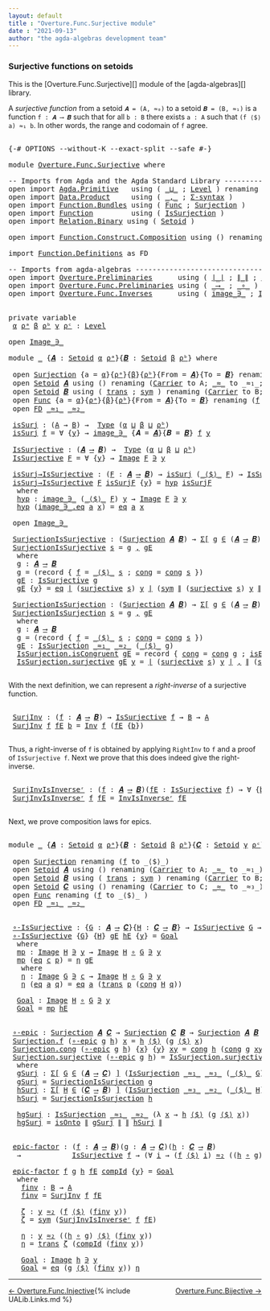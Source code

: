 ```yaml
---
layout: default
title : "Overture.Func.Surjective module"
date : "2021-09-13"
author: "the agda-algebras development team"
---
```


### <a id="surjective-functions-on-setoids">Surjective functions on setoids</a>

This is the [Overture.Func.Surjective][] module of the [agda-algebras][] library.

A *surjective function* from a setoid `𝑨 = (A, ≈₀)` to a setoid `𝑩 = (B, ≈₁)` is a function `f : 𝑨 ⟶ 𝑩` such that for all `b : B` there exists `a : A` such that `(f ⟨$⟩ a) ≈₁ b`.  In other words, the range and codomain of `f` agree.

<pre class="Agda">

<a id="545" class="Symbol">{-#</a> <a id="549" class="Keyword">OPTIONS</a> <a id="557" class="Pragma">--without-K</a> <a id="569" class="Pragma">--exact-split</a> <a id="583" class="Pragma">--safe</a> <a id="590" class="Symbol">#-}</a>

<a id="595" class="Keyword">module</a> <a id="602" href="Overture.Func.Surjective.html" class="Module">Overture.Func.Surjective</a> <a id="627" class="Keyword">where</a>

<a id="634" class="Comment">-- Imports from Agda and the Agda Standard Library --------------------------</a>
<a id="712" class="Keyword">open</a> <a id="717" class="Keyword">import</a> <a id="724" href="Agda.Primitive.html" class="Module">Agda.Primitive</a>   <a id="741" class="Keyword">using</a> <a id="747" class="Symbol">(</a> <a id="749" href="Agda.Primitive.html#810" class="Primitive Operator">_⊔_</a> <a id="753" class="Symbol">;</a> <a id="755" href="Agda.Primitive.html#597" class="Postulate">Level</a> <a id="761" class="Symbol">)</a> <a id="763" class="Keyword">renaming</a> <a id="772" class="Symbol">(</a> <a id="774" href="Agda.Primitive.html#326" class="Primitive">Set</a> <a id="778" class="Symbol">to</a> <a id="781" class="Primitive">Type</a> <a id="786" class="Symbol">)</a>
<a id="788" class="Keyword">open</a> <a id="793" class="Keyword">import</a> <a id="800" href="Data.Product.html" class="Module">Data.Product</a>     <a id="817" class="Keyword">using</a> <a id="823" class="Symbol">(</a> <a id="825" href="Agda.Builtin.Sigma.html#236" class="InductiveConstructor Operator">_,_</a> <a id="829" class="Symbol">;</a> <a id="831" href="Data.Product.html#916" class="Function">Σ-syntax</a> <a id="840" class="Symbol">)</a>
<a id="842" class="Keyword">open</a> <a id="847" class="Keyword">import</a> <a id="854" href="Function.Bundles.html" class="Module">Function.Bundles</a> <a id="871" class="Keyword">using</a> <a id="877" class="Symbol">(</a> <a id="879" href="Function.Bundles.html#1868" class="Record">Func</a> <a id="884" class="Symbol">;</a> <a id="886" href="Function.Bundles.html#2677" class="Record">Surjection</a> <a id="897" class="Symbol">)</a>
<a id="899" class="Keyword">open</a> <a id="904" class="Keyword">import</a> <a id="911" href="Function.html" class="Module">Function</a>         <a id="928" class="Keyword">using</a> <a id="934" class="Symbol">(</a> <a id="936" href="Function.Structures.html#1505" class="Record">IsSurjection</a> <a id="949" class="Symbol">)</a>
<a id="951" class="Keyword">open</a> <a id="956" class="Keyword">import</a> <a id="963" href="Relation.Binary.html" class="Module">Relation.Binary</a> <a id="979" class="Keyword">using</a> <a id="985" class="Symbol">(</a> <a id="987" href="Relation.Binary.Bundles.html#1009" class="Record">Setoid</a> <a id="994" class="Symbol">)</a>

<a id="997" class="Keyword">open</a> <a id="1002" class="Keyword">import</a> <a id="1009" href="Function.Construct.Composition.html" class="Module">Function.Construct.Composition</a> <a id="1040" class="Keyword">using</a> <a id="1046" class="Symbol">()</a> <a id="1049" class="Keyword">renaming</a> <a id="1058" class="Symbol">(</a> <a id="1060" href="Function.Construct.Composition.html#3372" class="Function">isSurjection</a> <a id="1073" class="Symbol">to</a> <a id="1076" class="Function">isOnto</a> <a id="1083" class="Symbol">)</a>

<a id="1086" class="Keyword">import</a> <a id="1093" href="Function.Definitions.html" class="Module">Function.Definitions</a> <a id="1114" class="Symbol">as</a> <a id="1117" class="Module">FD</a>

<a id="1121" class="Comment">-- Imports from agda-algebras -----------------------------------------------</a>
<a id="1199" class="Keyword">open</a> <a id="1204" class="Keyword">import</a> <a id="1211" href="Overture.Preliminaries.html" class="Module">Overture.Preliminaries</a>      <a id="1239" class="Keyword">using</a> <a id="1245" class="Symbol">(</a> <a id="1247" href="Overture.Preliminaries.html#4382" class="Function Operator">∣_∣</a> <a id="1251" class="Symbol">;</a> <a id="1253" href="Overture.Preliminaries.html#4420" class="Function Operator">∥_∥</a> <a id="1257" class="Symbol">;</a> <a id="1259" href="Overture.Preliminaries.html#5517" class="Function">∃-syntax</a> <a id="1268" class="Symbol">;</a> <a id="1270" href="Overture.Preliminaries.html#10351" class="Function">transport</a> <a id="1280" class="Symbol">)</a>
<a id="1282" class="Keyword">open</a> <a id="1287" class="Keyword">import</a> <a id="1294" href="Overture.Func.Preliminaries.html" class="Module">Overture.Func.Preliminaries</a> <a id="1322" class="Keyword">using</a> <a id="1328" class="Symbol">(</a> <a id="1330" href="Overture.Func.Preliminaries.html#789" class="Function Operator">_⟶_</a> <a id="1334" class="Symbol">;</a> <a id="1336" href="Overture.Func.Preliminaries.html#954" class="Function Operator">_∘_</a> <a id="1340" class="Symbol">)</a>
<a id="1342" class="Keyword">open</a> <a id="1347" class="Keyword">import</a> <a id="1354" href="Overture.Func.Inverses.html" class="Module">Overture.Func.Inverses</a>      <a id="1382" class="Keyword">using</a> <a id="1388" class="Symbol">(</a> <a id="1390" href="Overture.Func.Inverses.html#1645" class="Datatype Operator">image_∋_</a> <a id="1399" class="Symbol">;</a> <a id="1401" href="Overture.Func.Inverses.html#1756" class="Datatype Operator">Image_∋_</a> <a id="1410" class="Symbol">;</a> <a id="1412" href="Overture.Func.Inverses.html#4290" class="Function">Inv</a> <a id="1416" class="Symbol">;</a> <a id="1418" href="Overture.Func.Inverses.html#5082" class="Function">InvIsInverseʳ</a> <a id="1432" class="Symbol">)</a>


<a id="1436" class="Keyword">private</a> <a id="1444" class="Keyword">variable</a>
 <a id="1454" href="Overture.Func.Surjective.html#1454" class="Generalizable">α</a> <a id="1456" href="Overture.Func.Surjective.html#1456" class="Generalizable">ρᵃ</a> <a id="1459" href="Overture.Func.Surjective.html#1459" class="Generalizable">β</a> <a id="1461" href="Overture.Func.Surjective.html#1461" class="Generalizable">ρᵇ</a> <a id="1464" href="Overture.Func.Surjective.html#1464" class="Generalizable">γ</a> <a id="1466" href="Overture.Func.Surjective.html#1466" class="Generalizable">ρᶜ</a> <a id="1469" class="Symbol">:</a> <a id="1471" href="Agda.Primitive.html#597" class="Postulate">Level</a>

<a id="1478" class="Keyword">open</a> <a id="1483" href="Overture.Func.Inverses.html#1756" class="Module Operator">Image_∋_</a>

<a id="1493" class="Keyword">module</a> <a id="1500" href="Overture.Func.Surjective.html#1500" class="Module">_</a> <a id="1502" class="Symbol">{</a><a id="1503" href="Overture.Func.Surjective.html#1503" class="Bound">𝑨</a> <a id="1505" class="Symbol">:</a> <a id="1507" href="Relation.Binary.Bundles.html#1009" class="Record">Setoid</a> <a id="1514" href="Overture.Func.Surjective.html#1454" class="Generalizable">α</a> <a id="1516" href="Overture.Func.Surjective.html#1456" class="Generalizable">ρᵃ</a><a id="1518" class="Symbol">}{</a><a id="1520" href="Overture.Func.Surjective.html#1520" class="Bound">𝑩</a> <a id="1522" class="Symbol">:</a> <a id="1524" href="Relation.Binary.Bundles.html#1009" class="Record">Setoid</a> <a id="1531" href="Overture.Func.Surjective.html#1459" class="Generalizable">β</a> <a id="1533" href="Overture.Func.Surjective.html#1461" class="Generalizable">ρᵇ</a><a id="1535" class="Symbol">}</a> <a id="1537" class="Keyword">where</a>

 <a id="1545" class="Keyword">open</a> <a id="1550" href="Function.Bundles.html#2677" class="Module">Surjection</a> <a id="1561" class="Symbol">{</a><a id="1562" class="Argument">a</a> <a id="1564" class="Symbol">=</a> <a id="1566" href="Overture.Func.Surjective.html#1514" class="Bound">α</a><a id="1567" class="Symbol">}{</a><a id="1569" href="Overture.Func.Surjective.html#1516" class="Bound">ρᵃ</a><a id="1571" class="Symbol">}{</a><a id="1573" href="Overture.Func.Surjective.html#1531" class="Bound">β</a><a id="1574" class="Symbol">}{</a><a id="1576" href="Overture.Func.Surjective.html#1533" class="Bound">ρᵇ</a><a id="1578" class="Symbol">}{</a><a id="1580" class="Argument">From</a> <a id="1585" class="Symbol">=</a> <a id="1587" href="Overture.Func.Surjective.html#1503" class="Bound">𝑨</a><a id="1588" class="Symbol">}{</a><a id="1590" class="Argument">To</a> <a id="1593" class="Symbol">=</a> <a id="1595" href="Overture.Func.Surjective.html#1520" class="Bound">𝑩</a><a id="1596" class="Symbol">}</a> <a id="1598" class="Keyword">renaming</a> <a id="1607" class="Symbol">(</a><a id="1608" href="Function.Bundles.html#2734" class="Field">f</a> <a id="1610" class="Symbol">to</a> <a id="1613" class="Field">_⟨$⟩_</a><a id="1618" class="Symbol">)</a>
 <a id="1621" class="Keyword">open</a> <a id="1626" href="Relation.Binary.Bundles.html#1009" class="Module">Setoid</a> <a id="1633" href="Overture.Func.Surjective.html#1503" class="Bound">𝑨</a> <a id="1635" class="Keyword">using</a> <a id="1641" class="Symbol">()</a> <a id="1644" class="Keyword">renaming</a> <a id="1653" class="Symbol">(</a><a id="1654" href="Relation.Binary.Bundles.html#1072" class="Field">Carrier</a> <a id="1662" class="Symbol">to</a> <a id="1665" class="Field">A</a><a id="1666" class="Symbol">;</a> <a id="1668" href="Relation.Binary.Bundles.html#1098" class="Field Operator">_≈_</a> <a id="1672" class="Symbol">to</a> <a id="1675" class="Field Operator">_≈₁_</a><a id="1679" class="Symbol">;</a> <a id="1681" href="Relation.Binary.Bundles.html#1132" class="Field">isEquivalence</a> <a id="1695" class="Symbol">to</a> <a id="1698" class="Field">isEqA</a> <a id="1704" class="Symbol">)</a>
 <a id="1707" class="Keyword">open</a> <a id="1712" href="Relation.Binary.Bundles.html#1009" class="Module">Setoid</a> <a id="1719" href="Overture.Func.Surjective.html#1520" class="Bound">𝑩</a> <a id="1721" class="Keyword">using</a> <a id="1727" class="Symbol">(</a> <a id="1729" href="Relation.Binary.Structures.html#1620" class="Function">trans</a> <a id="1735" class="Symbol">;</a> <a id="1737" href="Relation.Binary.Structures.html#1594" class="Function">sym</a> <a id="1741" class="Symbol">)</a> <a id="1743" class="Keyword">renaming</a> <a id="1752" class="Symbol">(</a><a id="1753" href="Relation.Binary.Bundles.html#1072" class="Field">Carrier</a> <a id="1761" class="Symbol">to</a> <a id="1764" class="Field">B</a><a id="1765" class="Symbol">;</a> <a id="1767" href="Relation.Binary.Bundles.html#1098" class="Field Operator">_≈_</a> <a id="1771" class="Symbol">to</a> <a id="1774" class="Field Operator">_≈₂_</a><a id="1778" class="Symbol">;</a> <a id="1780" href="Relation.Binary.Bundles.html#1132" class="Field">isEquivalence</a> <a id="1794" class="Symbol">to</a> <a id="1797" class="Field">isEqB</a> <a id="1803" class="Symbol">)</a>
 <a id="1806" class="Keyword">open</a> <a id="1811" href="Function.Bundles.html#1868" class="Module">Func</a> <a id="1816" class="Symbol">{</a><a id="1817" class="Argument">a</a> <a id="1819" class="Symbol">=</a> <a id="1821" href="Overture.Func.Surjective.html#1514" class="Bound">α</a><a id="1822" class="Symbol">}{</a><a id="1824" href="Overture.Func.Surjective.html#1516" class="Bound">ρᵃ</a><a id="1826" class="Symbol">}{</a><a id="1828" href="Overture.Func.Surjective.html#1531" class="Bound">β</a><a id="1829" class="Symbol">}{</a><a id="1831" href="Overture.Func.Surjective.html#1533" class="Bound">ρᵇ</a><a id="1833" class="Symbol">}{</a><a id="1835" class="Argument">From</a> <a id="1840" class="Symbol">=</a> <a id="1842" href="Overture.Func.Surjective.html#1503" class="Bound">𝑨</a><a id="1843" class="Symbol">}{</a><a id="1845" class="Argument">To</a> <a id="1848" class="Symbol">=</a> <a id="1850" href="Overture.Func.Surjective.html#1520" class="Bound">𝑩</a><a id="1851" class="Symbol">}</a> <a id="1853" class="Keyword">renaming</a> <a id="1862" class="Symbol">(</a><a id="1863" href="Function.Bundles.html#1919" class="Field">f</a> <a id="1865" class="Symbol">to</a> <a id="1868" class="Field">_⟨$⟩_</a> <a id="1874" class="Symbol">)</a>
 <a id="1877" class="Keyword">open</a> <a id="1882" href="Function.Definitions.html" class="Module">FD</a> <a id="1885" href="Overture.Func.Surjective.html#1675" class="Function Operator">_≈₁_</a> <a id="1890" href="Overture.Func.Surjective.html#1774" class="Field Operator">_≈₂_</a>

 <a id="1897" href="Overture.Func.Surjective.html#1897" class="Function">isSurj</a> <a id="1904" class="Symbol">:</a> <a id="1906" class="Symbol">(</a><a id="1907" href="Overture.Func.Surjective.html#1665" class="Function">A</a> <a id="1909" class="Symbol">→</a> <a id="1911" href="Overture.Func.Surjective.html#1764" class="Field">B</a><a id="1912" class="Symbol">)</a> <a id="1914" class="Symbol">→</a>  <a id="1917" href="Overture.Func.Surjective.html#781" class="Primitive">Type</a> <a id="1922" class="Symbol">(</a><a id="1923" href="Overture.Func.Surjective.html#1514" class="Bound">α</a> <a id="1925" href="Agda.Primitive.html#810" class="Primitive Operator">⊔</a> <a id="1927" href="Overture.Func.Surjective.html#1531" class="Bound">β</a> <a id="1929" href="Agda.Primitive.html#810" class="Primitive Operator">⊔</a> <a id="1931" href="Overture.Func.Surjective.html#1533" class="Bound">ρᵇ</a><a id="1933" class="Symbol">)</a>
 <a id="1936" href="Overture.Func.Surjective.html#1897" class="Function">isSurj</a> <a id="1943" href="Overture.Func.Surjective.html#1943" class="Bound">f</a> <a id="1945" class="Symbol">=</a> <a id="1947" class="Symbol">∀</a> <a id="1949" class="Symbol">{</a><a id="1950" href="Overture.Func.Surjective.html#1950" class="Bound">y</a><a id="1951" class="Symbol">}</a> <a id="1953" class="Symbol">→</a> <a id="1955" href="Overture.Func.Inverses.html#1645" class="Datatype Operator">image_∋_</a> <a id="1964" class="Symbol">{</a><a id="1965" class="Argument">𝑨</a> <a id="1967" class="Symbol">=</a> <a id="1969" href="Overture.Func.Surjective.html#1503" class="Bound">𝑨</a><a id="1970" class="Symbol">}{</a><a id="1972" class="Argument">𝑩</a> <a id="1974" class="Symbol">=</a> <a id="1976" href="Overture.Func.Surjective.html#1520" class="Bound">𝑩</a><a id="1977" class="Symbol">}</a> <a id="1979" href="Overture.Func.Surjective.html#1943" class="Bound">f</a> <a id="1981" href="Overture.Func.Surjective.html#1950" class="Bound">y</a>

 <a id="1985" href="Overture.Func.Surjective.html#1985" class="Function">IsSurjective</a> <a id="1998" class="Symbol">:</a> <a id="2000" class="Symbol">(</a><a id="2001" href="Overture.Func.Surjective.html#1503" class="Bound">𝑨</a> <a id="2003" href="Overture.Func.Preliminaries.html#789" class="Function Operator">⟶</a> <a id="2005" href="Overture.Func.Surjective.html#1520" class="Bound">𝑩</a><a id="2006" class="Symbol">)</a> <a id="2008" class="Symbol">→</a>  <a id="2011" href="Overture.Func.Surjective.html#781" class="Primitive">Type</a> <a id="2016" class="Symbol">(</a><a id="2017" href="Overture.Func.Surjective.html#1514" class="Bound">α</a> <a id="2019" href="Agda.Primitive.html#810" class="Primitive Operator">⊔</a> <a id="2021" href="Overture.Func.Surjective.html#1531" class="Bound">β</a> <a id="2023" href="Agda.Primitive.html#810" class="Primitive Operator">⊔</a> <a id="2025" href="Overture.Func.Surjective.html#1533" class="Bound">ρᵇ</a><a id="2027" class="Symbol">)</a>
 <a id="2030" href="Overture.Func.Surjective.html#1985" class="Function">IsSurjective</a> <a id="2043" href="Overture.Func.Surjective.html#2043" class="Bound">F</a> <a id="2045" class="Symbol">=</a> <a id="2047" class="Symbol">∀</a> <a id="2049" class="Symbol">{</a><a id="2050" href="Overture.Func.Surjective.html#2050" class="Bound">y</a><a id="2051" class="Symbol">}</a> <a id="2053" class="Symbol">→</a> <a id="2055" href="Overture.Func.Inverses.html#1756" class="Datatype Operator">Image</a> <a id="2061" href="Overture.Func.Surjective.html#2043" class="Bound">F</a> <a id="2063" href="Overture.Func.Inverses.html#1756" class="Datatype Operator">∋</a> <a id="2065" href="Overture.Func.Surjective.html#2050" class="Bound">y</a>

 <a id="2069" href="Overture.Func.Surjective.html#2069" class="Function">isSurj→IsSurjective</a> <a id="2089" class="Symbol">:</a> <a id="2091" class="Symbol">(</a><a id="2092" href="Overture.Func.Surjective.html#2092" class="Bound">F</a> <a id="2094" class="Symbol">:</a> <a id="2096" href="Overture.Func.Surjective.html#1503" class="Bound">𝑨</a> <a id="2098" href="Overture.Func.Preliminaries.html#789" class="Function Operator">⟶</a> <a id="2100" href="Overture.Func.Surjective.html#1520" class="Bound">𝑩</a><a id="2101" class="Symbol">)</a> <a id="2103" class="Symbol">→</a> <a id="2105" href="Overture.Func.Surjective.html#1897" class="Function">isSurj</a> <a id="2112" class="Symbol">(</a><a id="2113" href="Overture.Func.Surjective.html#1868" class="Field Operator">_⟨$⟩_</a> <a id="2119" href="Overture.Func.Surjective.html#2092" class="Bound">F</a><a id="2120" class="Symbol">)</a> <a id="2122" class="Symbol">→</a> <a id="2124" href="Overture.Func.Surjective.html#1985" class="Function">IsSurjective</a> <a id="2137" href="Overture.Func.Surjective.html#2092" class="Bound">F</a>
 <a id="2140" href="Overture.Func.Surjective.html#2069" class="Function">isSurj→IsSurjective</a> <a id="2160" href="Overture.Func.Surjective.html#2160" class="Bound">F</a> <a id="2162" href="Overture.Func.Surjective.html#2162" class="Bound">isSurjF</a> <a id="2170" class="Symbol">{</a><a id="2171" href="Overture.Func.Surjective.html#2171" class="Bound">y</a><a id="2172" class="Symbol">}</a> <a id="2174" class="Symbol">=</a> <a id="2176" href="Overture.Func.Surjective.html#2198" class="Function">hyp</a> <a id="2180" href="Overture.Func.Surjective.html#2162" class="Bound">isSurjF</a>
  <a id="2190" class="Keyword">where</a>
  <a id="2198" href="Overture.Func.Surjective.html#2198" class="Function">hyp</a> <a id="2202" class="Symbol">:</a> <a id="2204" href="Overture.Func.Inverses.html#1645" class="Datatype Operator">image_∋_</a> <a id="2213" class="Symbol">(</a><a id="2214" href="Overture.Func.Surjective.html#1868" class="Field Operator">_⟨$⟩_</a> <a id="2220" href="Overture.Func.Surjective.html#2160" class="Bound">F</a><a id="2221" class="Symbol">)</a> <a id="2223" href="Overture.Func.Surjective.html#2171" class="Bound">y</a> <a id="2225" class="Symbol">→</a> <a id="2227" href="Overture.Func.Inverses.html#1756" class="Datatype Operator">Image</a> <a id="2233" href="Overture.Func.Surjective.html#2160" class="Bound">F</a> <a id="2235" href="Overture.Func.Inverses.html#1756" class="Datatype Operator">∋</a> <a id="2237" href="Overture.Func.Surjective.html#2171" class="Bound">y</a>
  <a id="2241" href="Overture.Func.Surjective.html#2198" class="Function">hyp</a> <a id="2245" class="Symbol">(</a><a id="2246" href="Overture.Func.Inverses.html#1698" class="InductiveConstructor">image_∋_.eq</a> <a id="2258" href="Overture.Func.Surjective.html#2258" class="Bound">a</a> <a id="2260" href="Overture.Func.Surjective.html#2260" class="Bound">x</a><a id="2261" class="Symbol">)</a> <a id="2263" class="Symbol">=</a> <a id="2265" href="Overture.Func.Inverses.html#1812" class="InductiveConstructor">eq</a> <a id="2268" href="Overture.Func.Surjective.html#2258" class="Bound">a</a> <a id="2270" href="Overture.Func.Surjective.html#2260" class="Bound">x</a>

 <a id="2274" class="Keyword">open</a> <a id="2279" href="Overture.Func.Inverses.html#1756" class="Module Operator">Image_∋_</a>

 <a id="2290" href="Overture.Func.Surjective.html#2290" class="Function">SurjectionIsSurjective</a> <a id="2313" class="Symbol">:</a> <a id="2315" class="Symbol">(</a><a id="2316" href="Function.Bundles.html#2677" class="Record">Surjection</a> <a id="2327" href="Overture.Func.Surjective.html#1503" class="Bound">𝑨</a> <a id="2329" href="Overture.Func.Surjective.html#1520" class="Bound">𝑩</a><a id="2330" class="Symbol">)</a> <a id="2332" class="Symbol">→</a> <a id="2334" href="Data.Product.html#916" class="Function">Σ[</a> <a id="2337" href="Overture.Func.Surjective.html#2337" class="Bound">g</a> <a id="2339" href="Data.Product.html#916" class="Function">∈</a> <a id="2341" class="Symbol">(</a><a id="2342" href="Overture.Func.Surjective.html#1503" class="Bound">𝑨</a> <a id="2344" href="Overture.Func.Preliminaries.html#789" class="Function Operator">⟶</a> <a id="2346" href="Overture.Func.Surjective.html#1520" class="Bound">𝑩</a><a id="2347" class="Symbol">)</a> <a id="2349" href="Data.Product.html#916" class="Function">]</a> <a id="2351" class="Symbol">(</a><a id="2352" href="Overture.Func.Surjective.html#1985" class="Function">IsSurjective</a> <a id="2365" href="Overture.Func.Surjective.html#2337" class="Bound">g</a><a id="2366" class="Symbol">)</a>
 <a id="2369" href="Overture.Func.Surjective.html#2290" class="Function">SurjectionIsSurjective</a> <a id="2392" href="Overture.Func.Surjective.html#2392" class="Bound">s</a> <a id="2394" class="Symbol">=</a> <a id="2396" href="Overture.Func.Surjective.html#2413" class="Function">g</a> <a id="2398" href="Agda.Builtin.Sigma.html#236" class="InductiveConstructor Operator">,</a> <a id="2400" href="Overture.Func.Surjective.html#2472" class="Function">gE</a>
  <a id="2405" class="Keyword">where</a>
  <a id="2413" href="Overture.Func.Surjective.html#2413" class="Function">g</a> <a id="2415" class="Symbol">:</a> <a id="2417" href="Overture.Func.Surjective.html#1503" class="Bound">𝑨</a> <a id="2419" href="Overture.Func.Preliminaries.html#789" class="Function Operator">⟶</a> <a id="2421" href="Overture.Func.Surjective.html#1520" class="Bound">𝑩</a>
  <a id="2425" href="Overture.Func.Surjective.html#2413" class="Function">g</a> <a id="2427" class="Symbol">=</a> <a id="2429" class="Symbol">(</a><a id="2430" class="Keyword">record</a> <a id="2437" class="Symbol">{</a> <a id="2439" href="Function.Bundles.html#1919" class="Field">f</a> <a id="2441" class="Symbol">=</a> <a id="2443" href="Overture.Func.Surjective.html#1613" class="Field Operator">_⟨$⟩_</a> <a id="2449" href="Overture.Func.Surjective.html#2392" class="Bound">s</a> <a id="2451" class="Symbol">;</a> <a id="2453" href="Function.Bundles.html#1938" class="Field">cong</a> <a id="2458" class="Symbol">=</a> <a id="2460" href="Function.Bundles.html#2759" class="Field">cong</a> <a id="2465" href="Overture.Func.Surjective.html#2392" class="Bound">s</a> <a id="2467" class="Symbol">})</a>
  <a id="2472" href="Overture.Func.Surjective.html#2472" class="Function">gE</a> <a id="2475" class="Symbol">:</a> <a id="2477" href="Overture.Func.Surjective.html#1985" class="Function">IsSurjective</a> <a id="2490" href="Overture.Func.Surjective.html#2413" class="Function">g</a>
  <a id="2494" href="Overture.Func.Surjective.html#2472" class="Function">gE</a> <a id="2497" class="Symbol">{</a><a id="2498" href="Overture.Func.Surjective.html#2498" class="Bound">y</a><a id="2499" class="Symbol">}</a> <a id="2501" class="Symbol">=</a> <a id="2503" href="Overture.Func.Inverses.html#1812" class="InductiveConstructor">eq</a> <a id="2506" href="Overture.Preliminaries.html#4382" class="Function Operator">∣</a> <a id="2508" class="Symbol">(</a><a id="2509" href="Function.Bundles.html#2802" class="Field">surjective</a> <a id="2520" href="Overture.Func.Surjective.html#2392" class="Bound">s</a><a id="2521" class="Symbol">)</a> <a id="2523" href="Overture.Func.Surjective.html#2498" class="Bound">y</a> <a id="2525" href="Overture.Preliminaries.html#4382" class="Function Operator">∣</a> <a id="2527" class="Symbol">(</a><a id="2528" href="Relation.Binary.Structures.html#1594" class="Function">sym</a> <a id="2532" href="Overture.Preliminaries.html#4420" class="Function Operator">∥</a> <a id="2534" class="Symbol">(</a><a id="2535" href="Function.Bundles.html#2802" class="Field">surjective</a> <a id="2546" href="Overture.Func.Surjective.html#2392" class="Bound">s</a><a id="2547" class="Symbol">)</a> <a id="2549" href="Overture.Func.Surjective.html#2498" class="Bound">y</a> <a id="2551" href="Overture.Preliminaries.html#4420" class="Function Operator">∥</a><a id="2552" class="Symbol">)</a>

 <a id="2556" href="Overture.Func.Surjective.html#2556" class="Function">SurjectionIsSurjection</a> <a id="2579" class="Symbol">:</a> <a id="2581" class="Symbol">(</a><a id="2582" href="Function.Bundles.html#2677" class="Record">Surjection</a> <a id="2593" href="Overture.Func.Surjective.html#1503" class="Bound">𝑨</a> <a id="2595" href="Overture.Func.Surjective.html#1520" class="Bound">𝑩</a><a id="2596" class="Symbol">)</a> <a id="2598" class="Symbol">→</a> <a id="2600" href="Data.Product.html#916" class="Function">Σ[</a> <a id="2603" href="Overture.Func.Surjective.html#2603" class="Bound">g</a> <a id="2605" href="Data.Product.html#916" class="Function">∈</a> <a id="2607" class="Symbol">(</a><a id="2608" href="Overture.Func.Surjective.html#1503" class="Bound">𝑨</a> <a id="2610" href="Overture.Func.Preliminaries.html#789" class="Function Operator">⟶</a> <a id="2612" href="Overture.Func.Surjective.html#1520" class="Bound">𝑩</a><a id="2613" class="Symbol">)</a> <a id="2615" href="Data.Product.html#916" class="Function">]</a> <a id="2617" class="Symbol">(</a><a id="2618" href="Function.Structures.html#1505" class="Record">IsSurjection</a> <a id="2631" href="Overture.Func.Surjective.html#1675" class="Function Operator">_≈₁_</a> <a id="2636" href="Overture.Func.Surjective.html#1774" class="Field Operator">_≈₂_</a> <a id="2641" class="Symbol">(</a><a id="2642" href="Overture.Func.Surjective.html#1868" class="Field Operator">_⟨$⟩_</a> <a id="2648" href="Overture.Func.Surjective.html#2603" class="Bound">g</a><a id="2649" class="Symbol">))</a>
 <a id="2653" href="Overture.Func.Surjective.html#2556" class="Function">SurjectionIsSurjection</a> <a id="2676" href="Overture.Func.Surjective.html#2676" class="Bound">s</a> <a id="2678" class="Symbol">=</a> <a id="2680" href="Overture.Func.Surjective.html#2697" class="Function">g</a> <a id="2682" href="Agda.Builtin.Sigma.html#236" class="InductiveConstructor Operator">,</a> <a id="2684" href="Overture.Func.Surjective.html#2756" class="Function">gE</a>
  <a id="2689" class="Keyword">where</a>
  <a id="2697" href="Overture.Func.Surjective.html#2697" class="Function">g</a> <a id="2699" class="Symbol">:</a> <a id="2701" href="Overture.Func.Surjective.html#1503" class="Bound">𝑨</a> <a id="2703" href="Overture.Func.Preliminaries.html#789" class="Function Operator">⟶</a> <a id="2705" href="Overture.Func.Surjective.html#1520" class="Bound">𝑩</a>
  <a id="2709" href="Overture.Func.Surjective.html#2697" class="Function">g</a> <a id="2711" class="Symbol">=</a> <a id="2713" class="Symbol">(</a><a id="2714" class="Keyword">record</a> <a id="2721" class="Symbol">{</a> <a id="2723" href="Function.Bundles.html#1919" class="Field">f</a> <a id="2725" class="Symbol">=</a> <a id="2727" href="Overture.Func.Surjective.html#1613" class="Field Operator">_⟨$⟩_</a> <a id="2733" href="Overture.Func.Surjective.html#2676" class="Bound">s</a> <a id="2735" class="Symbol">;</a> <a id="2737" href="Function.Bundles.html#1938" class="Field">cong</a> <a id="2742" class="Symbol">=</a> <a id="2744" href="Function.Bundles.html#2759" class="Field">cong</a> <a id="2749" href="Overture.Func.Surjective.html#2676" class="Bound">s</a> <a id="2751" class="Symbol">})</a>
  <a id="2756" href="Overture.Func.Surjective.html#2756" class="Function">gE</a> <a id="2759" class="Symbol">:</a> <a id="2761" href="Function.Structures.html#1505" class="Record">IsSurjection</a> <a id="2774" href="Overture.Func.Surjective.html#1675" class="Function Operator">_≈₁_</a> <a id="2779" href="Overture.Func.Surjective.html#1774" class="Field Operator">_≈₂_</a> <a id="2784" class="Symbol">(</a><a id="2785" href="Overture.Func.Surjective.html#1868" class="Field Operator">_⟨$⟩_</a> <a id="2791" href="Overture.Func.Surjective.html#2697" class="Function">g</a><a id="2792" class="Symbol">)</a>
  <a id="2796" href="Function.Structures.html#1572" class="Field">IsSurjection.isCongruent</a> <a id="2821" href="Overture.Func.Surjective.html#2756" class="Function">gE</a> <a id="2824" class="Symbol">=</a> <a id="2826" class="Keyword">record</a> <a id="2833" class="Symbol">{</a> <a id="2835" href="Function.Structures.html#907" class="Field">cong</a> <a id="2840" class="Symbol">=</a> <a id="2842" href="Function.Bundles.html#1938" class="Field">cong</a> <a id="2847" href="Overture.Func.Surjective.html#2697" class="Function">g</a> <a id="2849" class="Symbol">;</a> <a id="2851" href="Function.Structures.html#950" class="Field">isEquivalence₁</a> <a id="2866" class="Symbol">=</a> <a id="2868" href="Overture.Func.Surjective.html#1698" class="Function">isEqA</a> <a id="2874" class="Symbol">;</a> <a id="2876" href="Function.Structures.html#990" class="Field">isEquivalence₂</a> <a id="2891" class="Symbol">=</a> <a id="2893" href="Overture.Func.Surjective.html#1797" class="Field">isEqB</a> <a id="2899" class="Symbol">}</a>
  <a id="2903" href="Function.Structures.html#1604" class="Field">IsSurjection.surjective</a> <a id="2927" href="Overture.Func.Surjective.html#2756" class="Function">gE</a> <a id="2930" href="Overture.Func.Surjective.html#2930" class="Bound">y</a> <a id="2932" class="Symbol">=</a> <a id="2934" href="Overture.Preliminaries.html#4382" class="Function Operator">∣</a> <a id="2936" class="Symbol">(</a><a id="2937" href="Function.Bundles.html#2802" class="Field">surjective</a> <a id="2948" href="Overture.Func.Surjective.html#2676" class="Bound">s</a><a id="2949" class="Symbol">)</a> <a id="2951" href="Overture.Func.Surjective.html#2930" class="Bound">y</a> <a id="2953" href="Overture.Preliminaries.html#4382" class="Function Operator">∣</a> <a id="2955" href="Agda.Builtin.Sigma.html#236" class="InductiveConstructor Operator">,</a> <a id="2957" href="Overture.Preliminaries.html#4420" class="Function Operator">∥</a> <a id="2959" class="Symbol">(</a><a id="2960" href="Function.Bundles.html#2802" class="Field">surjective</a> <a id="2971" href="Overture.Func.Surjective.html#2676" class="Bound">s</a><a id="2972" class="Symbol">)</a> <a id="2974" href="Overture.Func.Surjective.html#2930" class="Bound">y</a> <a id="2976" href="Overture.Preliminaries.html#4420" class="Function Operator">∥</a>

</pre>

With the next definition, we can represent a *right-inverse* of a surjective function.

<pre class="Agda">

 <a id="3094" href="Overture.Func.Surjective.html#3094" class="Function">SurjInv</a> <a id="3102" class="Symbol">:</a> <a id="3104" class="Symbol">(</a><a id="3105" href="Overture.Func.Surjective.html#3105" class="Bound">f</a> <a id="3107" class="Symbol">:</a> <a id="3109" href="Overture.Func.Surjective.html#1503" class="Bound">𝑨</a> <a id="3111" href="Overture.Func.Preliminaries.html#789" class="Function Operator">⟶</a> <a id="3113" href="Overture.Func.Surjective.html#1520" class="Bound">𝑩</a><a id="3114" class="Symbol">)</a> <a id="3116" class="Symbol">→</a> <a id="3118" href="Overture.Func.Surjective.html#1985" class="Function">IsSurjective</a> <a id="3131" href="Overture.Func.Surjective.html#3105" class="Bound">f</a> <a id="3133" class="Symbol">→</a> <a id="3135" href="Overture.Func.Surjective.html#1764" class="Field">B</a> <a id="3137" class="Symbol">→</a> <a id="3139" href="Overture.Func.Surjective.html#1665" class="Function">A</a>
 <a id="3142" href="Overture.Func.Surjective.html#3094" class="Function">SurjInv</a> <a id="3150" href="Overture.Func.Surjective.html#3150" class="Bound">f</a> <a id="3152" href="Overture.Func.Surjective.html#3152" class="Bound">fE</a> <a id="3155" href="Overture.Func.Surjective.html#3155" class="Bound">b</a> <a id="3157" class="Symbol">=</a> <a id="3159" href="Overture.Func.Inverses.html#4290" class="Function">Inv</a> <a id="3163" href="Overture.Func.Surjective.html#3150" class="Bound">f</a> <a id="3165" class="Symbol">(</a><a id="3166" href="Overture.Func.Surjective.html#3152" class="Bound">fE</a> <a id="3169" class="Symbol">{</a><a id="3170" href="Overture.Func.Surjective.html#3155" class="Bound">b</a><a id="3171" class="Symbol">})</a>

</pre>

Thus, a right-inverse of `f` is obtained by applying `RightInv` to `f` and a proof of `IsSurjective f`.  Next we prove that this does indeed give the right-inverse.

<pre class="Agda">

 <a id="3368" href="Overture.Func.Surjective.html#3368" class="Function">SurjInvIsInverseʳ</a> <a id="3386" class="Symbol">:</a> <a id="3388" class="Symbol">(</a><a id="3389" href="Overture.Func.Surjective.html#3389" class="Bound">f</a> <a id="3391" class="Symbol">:</a> <a id="3393" href="Overture.Func.Surjective.html#1503" class="Bound">𝑨</a> <a id="3395" href="Overture.Func.Preliminaries.html#789" class="Function Operator">⟶</a> <a id="3397" href="Overture.Func.Surjective.html#1520" class="Bound">𝑩</a><a id="3398" class="Symbol">)(</a><a id="3400" href="Overture.Func.Surjective.html#3400" class="Bound">fE</a> <a id="3403" class="Symbol">:</a> <a id="3405" href="Overture.Func.Surjective.html#1985" class="Function">IsSurjective</a> <a id="3418" href="Overture.Func.Surjective.html#3389" class="Bound">f</a><a id="3419" class="Symbol">)</a> <a id="3421" class="Symbol">→</a> <a id="3423" class="Symbol">∀</a> <a id="3425" class="Symbol">{</a><a id="3426" href="Overture.Func.Surjective.html#3426" class="Bound">b</a><a id="3427" class="Symbol">}</a> <a id="3429" class="Symbol">→</a> <a id="3431" class="Symbol">(</a><a id="3432" href="Overture.Func.Surjective.html#3389" class="Bound">f</a> <a id="3434" href="Overture.Func.Surjective.html#1868" class="Field Operator">⟨$⟩</a> <a id="3438" class="Symbol">((</a><a id="3440" href="Overture.Func.Surjective.html#3094" class="Function">SurjInv</a> <a id="3448" href="Overture.Func.Surjective.html#3389" class="Bound">f</a> <a id="3450" href="Overture.Func.Surjective.html#3400" class="Bound">fE</a><a id="3452" class="Symbol">)</a> <a id="3454" href="Overture.Func.Surjective.html#3426" class="Bound">b</a><a id="3455" class="Symbol">))</a> <a id="3458" href="Overture.Func.Surjective.html#1774" class="Field Operator">≈₂</a> <a id="3461" href="Overture.Func.Surjective.html#3426" class="Bound">b</a>
 <a id="3464" href="Overture.Func.Surjective.html#3368" class="Function">SurjInvIsInverseʳ</a> <a id="3482" href="Overture.Func.Surjective.html#3482" class="Bound">f</a> <a id="3484" href="Overture.Func.Surjective.html#3484" class="Bound">fE</a> <a id="3487" class="Symbol">=</a> <a id="3489" href="Overture.Func.Inverses.html#5082" class="Function">InvIsInverseʳ</a> <a id="3503" href="Overture.Func.Surjective.html#3484" class="Bound">fE</a>

</pre>

Next, we prove composition laws for epics.

<pre class="Agda">

<a id="3577" class="Keyword">module</a> <a id="3584" href="Overture.Func.Surjective.html#3584" class="Module">_</a> <a id="3586" class="Symbol">{</a><a id="3587" href="Overture.Func.Surjective.html#3587" class="Bound">𝑨</a> <a id="3589" class="Symbol">:</a> <a id="3591" href="Relation.Binary.Bundles.html#1009" class="Record">Setoid</a> <a id="3598" href="Overture.Func.Surjective.html#1454" class="Generalizable">α</a> <a id="3600" href="Overture.Func.Surjective.html#1456" class="Generalizable">ρᵃ</a><a id="3602" class="Symbol">}{</a><a id="3604" href="Overture.Func.Surjective.html#3604" class="Bound">𝑩</a> <a id="3606" class="Symbol">:</a> <a id="3608" href="Relation.Binary.Bundles.html#1009" class="Record">Setoid</a> <a id="3615" href="Overture.Func.Surjective.html#1459" class="Generalizable">β</a> <a id="3617" href="Overture.Func.Surjective.html#1461" class="Generalizable">ρᵇ</a><a id="3619" class="Symbol">}{</a><a id="3621" href="Overture.Func.Surjective.html#3621" class="Bound">𝑪</a> <a id="3623" class="Symbol">:</a> <a id="3625" href="Relation.Binary.Bundles.html#1009" class="Record">Setoid</a> <a id="3632" href="Overture.Func.Surjective.html#1464" class="Generalizable">γ</a> <a id="3634" href="Overture.Func.Surjective.html#1466" class="Generalizable">ρᶜ</a><a id="3636" class="Symbol">}</a> <a id="3638" class="Keyword">where</a>

 <a id="3646" class="Keyword">open</a> <a id="3651" href="Function.Bundles.html#2677" class="Module">Surjection</a> <a id="3662" class="Keyword">renaming</a> <a id="3671" class="Symbol">(</a><a id="3672" href="Function.Bundles.html#2734" class="Field">f</a> <a id="3674" class="Symbol">to</a> <a id="3677" class="Field">_⟨$⟩_</a><a id="3682" class="Symbol">)</a>
 <a id="3685" class="Keyword">open</a> <a id="3690" href="Relation.Binary.Bundles.html#1009" class="Module">Setoid</a> <a id="3697" href="Overture.Func.Surjective.html#3587" class="Bound">𝑨</a> <a id="3699" class="Keyword">using</a> <a id="3705" class="Symbol">()</a> <a id="3708" class="Keyword">renaming</a> <a id="3717" class="Symbol">(</a><a id="3718" href="Relation.Binary.Bundles.html#1072" class="Field">Carrier</a> <a id="3726" class="Symbol">to</a> <a id="3729" class="Field">A</a><a id="3730" class="Symbol">;</a> <a id="3732" href="Relation.Binary.Bundles.html#1098" class="Field Operator">_≈_</a> <a id="3736" class="Symbol">to</a> <a id="3739" class="Field Operator">_≈₁_</a><a id="3743" class="Symbol">)</a>
 <a id="3746" class="Keyword">open</a> <a id="3751" href="Relation.Binary.Bundles.html#1009" class="Module">Setoid</a> <a id="3758" href="Overture.Func.Surjective.html#3604" class="Bound">𝑩</a> <a id="3760" class="Keyword">using</a> <a id="3766" class="Symbol">(</a> <a id="3768" href="Relation.Binary.Structures.html#1620" class="Function">trans</a> <a id="3774" class="Symbol">;</a> <a id="3776" href="Relation.Binary.Structures.html#1594" class="Function">sym</a> <a id="3780" class="Symbol">)</a> <a id="3782" class="Keyword">renaming</a> <a id="3791" class="Symbol">(</a><a id="3792" href="Relation.Binary.Bundles.html#1072" class="Field">Carrier</a> <a id="3800" class="Symbol">to</a> <a id="3803" class="Field">B</a><a id="3804" class="Symbol">;</a> <a id="3806" href="Relation.Binary.Bundles.html#1098" class="Field Operator">_≈_</a> <a id="3810" class="Symbol">to</a> <a id="3813" class="Field Operator">_≈₂_</a><a id="3817" class="Symbol">)</a>
 <a id="3820" class="Keyword">open</a> <a id="3825" href="Relation.Binary.Bundles.html#1009" class="Module">Setoid</a> <a id="3832" href="Overture.Func.Surjective.html#3621" class="Bound">𝑪</a> <a id="3834" class="Keyword">using</a> <a id="3840" class="Symbol">()</a> <a id="3843" class="Keyword">renaming</a> <a id="3852" class="Symbol">(</a><a id="3853" href="Relation.Binary.Bundles.html#1072" class="Field">Carrier</a> <a id="3861" class="Symbol">to</a> <a id="3864" class="Field">C</a><a id="3865" class="Symbol">;</a> <a id="3867" href="Relation.Binary.Bundles.html#1098" class="Field Operator">_≈_</a> <a id="3871" class="Symbol">to</a> <a id="3874" class="Field Operator">_≈₃_</a><a id="3878" class="Symbol">)</a>
 <a id="3881" class="Keyword">open</a> <a id="3886" href="Function.Bundles.html#1868" class="Module">Func</a> <a id="3891" class="Keyword">renaming</a> <a id="3900" class="Symbol">(</a><a id="3901" href="Function.Bundles.html#1919" class="Field">f</a> <a id="3903" class="Symbol">to</a> <a id="3906" class="Field">_⟨$⟩_</a> <a id="3912" class="Symbol">)</a>
 <a id="3915" class="Keyword">open</a> <a id="3920" href="Function.Definitions.html" class="Module">FD</a> <a id="3923" href="Overture.Func.Surjective.html#3739" class="Function Operator">_≈₁_</a> <a id="3928" href="Overture.Func.Surjective.html#3813" class="Function Operator">_≈₂_</a>


 <a id="3936" href="Overture.Func.Surjective.html#3936" class="Function">∘-IsSurjective</a> <a id="3951" class="Symbol">:</a> <a id="3953" class="Symbol">{</a><a id="3954" href="Overture.Func.Surjective.html#3954" class="Bound">G</a> <a id="3956" class="Symbol">:</a> <a id="3958" href="Overture.Func.Surjective.html#3587" class="Bound">𝑨</a> <a id="3960" href="Overture.Func.Preliminaries.html#789" class="Function Operator">⟶</a> <a id="3962" href="Overture.Func.Surjective.html#3621" class="Bound">𝑪</a><a id="3963" class="Symbol">}{</a><a id="3965" href="Overture.Func.Surjective.html#3965" class="Bound">H</a> <a id="3967" class="Symbol">:</a> <a id="3969" href="Overture.Func.Surjective.html#3621" class="Bound">𝑪</a> <a id="3971" href="Overture.Func.Preliminaries.html#789" class="Function Operator">⟶</a> <a id="3973" href="Overture.Func.Surjective.html#3604" class="Bound">𝑩</a><a id="3974" class="Symbol">}</a> <a id="3976" class="Symbol">→</a> <a id="3978" href="Overture.Func.Surjective.html#1985" class="Function">IsSurjective</a> <a id="3991" href="Overture.Func.Surjective.html#3954" class="Bound">G</a> <a id="3993" class="Symbol">→</a> <a id="3995" href="Overture.Func.Surjective.html#1985" class="Function">IsSurjective</a> <a id="4008" href="Overture.Func.Surjective.html#3965" class="Bound">H</a> <a id="4010" class="Symbol">→</a> <a id="4012" href="Overture.Func.Surjective.html#1985" class="Function">IsSurjective</a> <a id="4025" class="Symbol">(</a><a id="4026" href="Overture.Func.Surjective.html#3965" class="Bound">H</a> <a id="4028" href="Overture.Func.Preliminaries.html#954" class="Function Operator">∘</a> <a id="4030" href="Overture.Func.Surjective.html#3954" class="Bound">G</a><a id="4031" class="Symbol">)</a>
 <a id="4034" href="Overture.Func.Surjective.html#3936" class="Function">∘-IsSurjective</a> <a id="4049" class="Symbol">{</a><a id="4050" href="Overture.Func.Surjective.html#4050" class="Bound">G</a><a id="4051" class="Symbol">}</a> <a id="4053" class="Symbol">{</a><a id="4054" href="Overture.Func.Surjective.html#4054" class="Bound">H</a><a id="4055" class="Symbol">}</a> <a id="4057" href="Overture.Func.Surjective.html#4057" class="Bound">gE</a> <a id="4060" href="Overture.Func.Surjective.html#4060" class="Bound">hE</a> <a id="4063" class="Symbol">{</a><a id="4064" href="Overture.Func.Surjective.html#4064" class="Bound">y</a><a id="4065" class="Symbol">}</a> <a id="4067" class="Symbol">=</a> <a id="4069" href="Overture.Func.Surjective.html#4231" class="Function">Goal</a>
  <a id="4076" class="Keyword">where</a>
  <a id="4084" href="Overture.Func.Surjective.html#4084" class="Function">mp</a> <a id="4087" class="Symbol">:</a> <a id="4089" href="Overture.Func.Inverses.html#1756" class="Datatype Operator">Image</a> <a id="4095" href="Overture.Func.Surjective.html#4054" class="Bound">H</a> <a id="4097" href="Overture.Func.Inverses.html#1756" class="Datatype Operator">∋</a> <a id="4099" href="Overture.Func.Surjective.html#4064" class="Bound">y</a> <a id="4101" class="Symbol">→</a> <a id="4103" href="Overture.Func.Inverses.html#1756" class="Datatype Operator">Image</a> <a id="4109" href="Overture.Func.Surjective.html#4054" class="Bound">H</a> <a id="4111" href="Overture.Func.Preliminaries.html#954" class="Function Operator">∘</a> <a id="4113" href="Overture.Func.Surjective.html#4050" class="Bound">G</a> <a id="4115" href="Overture.Func.Inverses.html#1756" class="Datatype Operator">∋</a> <a id="4117" href="Overture.Func.Surjective.html#4064" class="Bound">y</a>
  <a id="4121" href="Overture.Func.Surjective.html#4084" class="Function">mp</a> <a id="4124" class="Symbol">(</a><a id="4125" href="Overture.Func.Inverses.html#1812" class="InductiveConstructor">eq</a> <a id="4128" href="Overture.Func.Surjective.html#4128" class="Bound">c</a> <a id="4130" href="Overture.Func.Surjective.html#4130" class="Bound">p</a><a id="4131" class="Symbol">)</a> <a id="4133" class="Symbol">=</a> <a id="4135" href="Overture.Func.Surjective.html#4152" class="Function">η</a> <a id="4137" href="Overture.Func.Surjective.html#4057" class="Bound">gE</a>
   <a id="4143" class="Keyword">where</a>
   <a id="4152" href="Overture.Func.Surjective.html#4152" class="Function">η</a> <a id="4154" class="Symbol">:</a> <a id="4156" href="Overture.Func.Inverses.html#1756" class="Datatype Operator">Image</a> <a id="4162" href="Overture.Func.Surjective.html#4050" class="Bound">G</a> <a id="4164" href="Overture.Func.Inverses.html#1756" class="Datatype Operator">∋</a> <a id="4166" href="Overture.Func.Surjective.html#4128" class="Bound">c</a> <a id="4168" class="Symbol">→</a> <a id="4170" href="Overture.Func.Inverses.html#1756" class="Datatype Operator">Image</a> <a id="4176" href="Overture.Func.Surjective.html#4054" class="Bound">H</a> <a id="4178" href="Overture.Func.Preliminaries.html#954" class="Function Operator">∘</a> <a id="4180" href="Overture.Func.Surjective.html#4050" class="Bound">G</a> <a id="4182" href="Overture.Func.Inverses.html#1756" class="Datatype Operator">∋</a> <a id="4184" href="Overture.Func.Surjective.html#4064" class="Bound">y</a>
   <a id="4189" href="Overture.Func.Surjective.html#4152" class="Function">η</a> <a id="4191" class="Symbol">(</a><a id="4192" href="Overture.Func.Inverses.html#1812" class="InductiveConstructor">eq</a> <a id="4195" href="Overture.Func.Surjective.html#4195" class="Bound">a</a> <a id="4197" href="Overture.Func.Surjective.html#4197" class="Bound">q</a><a id="4198" class="Symbol">)</a> <a id="4200" class="Symbol">=</a> <a id="4202" href="Overture.Func.Inverses.html#1812" class="InductiveConstructor">eq</a> <a id="4205" href="Overture.Func.Surjective.html#4195" class="Bound">a</a> <a id="4207" class="Symbol">(</a><a id="4208" href="Relation.Binary.Structures.html#1620" class="Function">trans</a> <a id="4214" href="Overture.Func.Surjective.html#4130" class="Bound">p</a> <a id="4216" class="Symbol">(</a><a id="4217" href="Function.Bundles.html#1938" class="Field">cong</a> <a id="4222" href="Overture.Func.Surjective.html#4054" class="Bound">H</a> <a id="4224" href="Overture.Func.Surjective.html#4197" class="Bound">q</a><a id="4225" class="Symbol">))</a>

  <a id="4231" href="Overture.Func.Surjective.html#4231" class="Function">Goal</a> <a id="4236" class="Symbol">:</a> <a id="4238" href="Overture.Func.Inverses.html#1756" class="Datatype Operator">Image</a> <a id="4244" href="Overture.Func.Surjective.html#4054" class="Bound">H</a> <a id="4246" href="Overture.Func.Preliminaries.html#954" class="Function Operator">∘</a> <a id="4248" href="Overture.Func.Surjective.html#4050" class="Bound">G</a> <a id="4250" href="Overture.Func.Inverses.html#1756" class="Datatype Operator">∋</a> <a id="4252" href="Overture.Func.Surjective.html#4064" class="Bound">y</a>
  <a id="4256" href="Overture.Func.Surjective.html#4231" class="Function">Goal</a> <a id="4261" class="Symbol">=</a> <a id="4263" href="Overture.Func.Surjective.html#4084" class="Function">mp</a> <a id="4266" href="Overture.Func.Surjective.html#4060" class="Bound">hE</a>


 <a id="4272" href="Overture.Func.Surjective.html#4272" class="Function">∘-epic</a> <a id="4279" class="Symbol">:</a> <a id="4281" href="Function.Bundles.html#2677" class="Record">Surjection</a> <a id="4292" href="Overture.Func.Surjective.html#3587" class="Bound">𝑨</a> <a id="4294" href="Overture.Func.Surjective.html#3621" class="Bound">𝑪</a> <a id="4296" class="Symbol">→</a> <a id="4298" href="Function.Bundles.html#2677" class="Record">Surjection</a> <a id="4309" href="Overture.Func.Surjective.html#3621" class="Bound">𝑪</a> <a id="4311" href="Overture.Func.Surjective.html#3604" class="Bound">𝑩</a> <a id="4313" class="Symbol">→</a> <a id="4315" href="Function.Bundles.html#2677" class="Record">Surjection</a> <a id="4326" href="Overture.Func.Surjective.html#3587" class="Bound">𝑨</a> <a id="4328" href="Overture.Func.Surjective.html#3604" class="Bound">𝑩</a>
 <a id="4331" href="Function.Bundles.html#2734" class="Field">Surjection.f</a> <a id="4344" class="Symbol">(</a><a id="4345" href="Overture.Func.Surjective.html#4272" class="Function">∘-epic</a> <a id="4352" href="Overture.Func.Surjective.html#4352" class="Bound">g</a> <a id="4354" href="Overture.Func.Surjective.html#4354" class="Bound">h</a><a id="4355" class="Symbol">)</a> <a id="4357" href="Overture.Func.Surjective.html#4357" class="Bound">x</a> <a id="4359" class="Symbol">=</a> <a id="4361" href="Overture.Func.Surjective.html#4354" class="Bound">h</a> <a id="4363" href="Overture.Func.Surjective.html#3677" class="Field Operator">⟨$⟩</a> <a id="4367" class="Symbol">(</a><a id="4368" href="Overture.Func.Surjective.html#4352" class="Bound">g</a> <a id="4370" href="Overture.Func.Surjective.html#3677" class="Field Operator">⟨$⟩</a> <a id="4374" href="Overture.Func.Surjective.html#4357" class="Bound">x</a><a id="4375" class="Symbol">)</a>
 <a id="4378" href="Function.Bundles.html#2759" class="Field">Surjection.cong</a> <a id="4394" class="Symbol">(</a><a id="4395" href="Overture.Func.Surjective.html#4272" class="Function">∘-epic</a> <a id="4402" href="Overture.Func.Surjective.html#4402" class="Bound">g</a> <a id="4404" href="Overture.Func.Surjective.html#4404" class="Bound">h</a><a id="4405" class="Symbol">)</a> <a id="4407" class="Symbol">{</a><a id="4408" href="Overture.Func.Surjective.html#4408" class="Bound">x</a><a id="4409" class="Symbol">}</a> <a id="4411" class="Symbol">{</a><a id="4412" href="Overture.Func.Surjective.html#4412" class="Bound">y</a><a id="4413" class="Symbol">}</a> <a id="4415" href="Overture.Func.Surjective.html#4415" class="Bound">xy</a> <a id="4418" class="Symbol">=</a> <a id="4420" href="Function.Bundles.html#2759" class="Field">cong</a> <a id="4425" href="Overture.Func.Surjective.html#4404" class="Bound">h</a> <a id="4427" class="Symbol">(</a><a id="4428" href="Function.Bundles.html#2759" class="Field">cong</a> <a id="4433" href="Overture.Func.Surjective.html#4402" class="Bound">g</a> <a id="4435" href="Overture.Func.Surjective.html#4415" class="Bound">xy</a><a id="4437" class="Symbol">)</a>
 <a id="4440" href="Function.Bundles.html#2802" class="Field">Surjection.surjective</a> <a id="4462" class="Symbol">(</a><a id="4463" href="Overture.Func.Surjective.html#4272" class="Function">∘-epic</a> <a id="4470" href="Overture.Func.Surjective.html#4470" class="Bound">g</a> <a id="4472" href="Overture.Func.Surjective.html#4472" class="Bound">h</a><a id="4473" class="Symbol">)</a> <a id="4475" class="Symbol">=</a> <a id="4477" href="Function.Structures.html#1604" class="Field">IsSurjection.surjective</a> <a id="4501" href="Overture.Func.Surjective.html#4713" class="Function">hgSurj</a>
  <a id="4510" class="Keyword">where</a>
  <a id="4518" href="Overture.Func.Surjective.html#4518" class="Function">gSurj</a> <a id="4524" class="Symbol">:</a> <a id="4526" href="Data.Product.html#916" class="Function">Σ[</a> <a id="4529" href="Overture.Func.Surjective.html#4529" class="Bound">G</a> <a id="4531" href="Data.Product.html#916" class="Function">∈</a> <a id="4533" class="Symbol">(</a><a id="4534" href="Overture.Func.Surjective.html#3587" class="Bound">𝑨</a> <a id="4536" href="Overture.Func.Preliminaries.html#789" class="Function Operator">⟶</a> <a id="4538" href="Overture.Func.Surjective.html#3621" class="Bound">𝑪</a><a id="4539" class="Symbol">)</a> <a id="4541" href="Data.Product.html#916" class="Function">]</a> <a id="4543" class="Symbol">(</a><a id="4544" href="Function.Structures.html#1505" class="Record">IsSurjection</a> <a id="4557" href="Overture.Func.Surjective.html#3739" class="Function Operator">_≈₁_</a> <a id="4562" href="Overture.Func.Surjective.html#3874" class="Field Operator">_≈₃_</a> <a id="4567" class="Symbol">(</a><a id="4568" href="Overture.Func.Surjective.html#3906" class="Field Operator">_⟨$⟩_</a> <a id="4574" href="Overture.Func.Surjective.html#4529" class="Bound">G</a><a id="4575" class="Symbol">))</a>
  <a id="4580" href="Overture.Func.Surjective.html#4518" class="Function">gSurj</a> <a id="4586" class="Symbol">=</a> <a id="4588" href="Overture.Func.Surjective.html#2556" class="Function">SurjectionIsSurjection</a> <a id="4611" href="Overture.Func.Surjective.html#4470" class="Bound">g</a>
  <a id="4615" href="Overture.Func.Surjective.html#4615" class="Function">hSurj</a> <a id="4621" class="Symbol">:</a> <a id="4623" href="Data.Product.html#916" class="Function">Σ[</a> <a id="4626" href="Overture.Func.Surjective.html#4626" class="Bound">H</a> <a id="4628" href="Data.Product.html#916" class="Function">∈</a> <a id="4630" class="Symbol">(</a><a id="4631" href="Overture.Func.Surjective.html#3621" class="Bound">𝑪</a> <a id="4633" href="Overture.Func.Preliminaries.html#789" class="Function Operator">⟶</a> <a id="4635" href="Overture.Func.Surjective.html#3604" class="Bound">𝑩</a><a id="4636" class="Symbol">)</a> <a id="4638" href="Data.Product.html#916" class="Function">]</a> <a id="4640" class="Symbol">(</a><a id="4641" href="Function.Structures.html#1505" class="Record">IsSurjection</a> <a id="4654" href="Overture.Func.Surjective.html#3874" class="Field Operator">_≈₃_</a> <a id="4659" href="Overture.Func.Surjective.html#3813" class="Function Operator">_≈₂_</a> <a id="4664" class="Symbol">(</a><a id="4665" href="Overture.Func.Surjective.html#3906" class="Field Operator">_⟨$⟩_</a> <a id="4671" href="Overture.Func.Surjective.html#4626" class="Bound">H</a><a id="4672" class="Symbol">))</a>
  <a id="4677" href="Overture.Func.Surjective.html#4615" class="Function">hSurj</a> <a id="4683" class="Symbol">=</a> <a id="4685" href="Overture.Func.Surjective.html#2556" class="Function">SurjectionIsSurjection</a> <a id="4708" href="Overture.Func.Surjective.html#4472" class="Bound">h</a>

  <a id="4713" href="Overture.Func.Surjective.html#4713" class="Function">hgSurj</a> <a id="4720" class="Symbol">:</a> <a id="4722" href="Function.Structures.html#1505" class="Record">IsSurjection</a> <a id="4735" href="Overture.Func.Surjective.html#3739" class="Function Operator">_≈₁_</a> <a id="4740" href="Overture.Func.Surjective.html#3813" class="Function Operator">_≈₂_</a> <a id="4745" class="Symbol">(λ</a> <a id="4748" href="Overture.Func.Surjective.html#4748" class="Bound">x</a> <a id="4750" class="Symbol">→</a> <a id="4752" href="Overture.Func.Surjective.html#4472" class="Bound">h</a> <a id="4754" href="Overture.Func.Surjective.html#3677" class="Field Operator">⟨$⟩</a> <a id="4758" class="Symbol">(</a><a id="4759" href="Overture.Func.Surjective.html#4470" class="Bound">g</a> <a id="4761" href="Overture.Func.Surjective.html#3677" class="Field Operator">⟨$⟩</a> <a id="4765" href="Overture.Func.Surjective.html#4748" class="Bound">x</a><a id="4766" class="Symbol">))</a>
  <a id="4771" href="Overture.Func.Surjective.html#4713" class="Function">hgSurj</a> <a id="4778" class="Symbol">=</a> <a id="4780" href="Overture.Func.Surjective.html#1076" class="Function">isOnto</a> <a id="4787" href="Overture.Preliminaries.html#4420" class="Function Operator">∥</a> <a id="4789" href="Overture.Func.Surjective.html#4518" class="Function">gSurj</a> <a id="4795" href="Overture.Preliminaries.html#4420" class="Function Operator">∥</a> <a id="4797" href="Overture.Preliminaries.html#4420" class="Function Operator">∥</a> <a id="4799" href="Overture.Func.Surjective.html#4615" class="Function">hSurj</a> <a id="4805" href="Overture.Preliminaries.html#4420" class="Function Operator">∥</a>


 <a id="4810" href="Overture.Func.Surjective.html#4810" class="Function">epic-factor</a> <a id="4822" class="Symbol">:</a> <a id="4824" class="Symbol">(</a><a id="4825" href="Overture.Func.Surjective.html#4825" class="Bound">f</a> <a id="4827" class="Symbol">:</a> <a id="4829" href="Overture.Func.Surjective.html#3587" class="Bound">𝑨</a> <a id="4831" href="Overture.Func.Preliminaries.html#789" class="Function Operator">⟶</a> <a id="4833" href="Overture.Func.Surjective.html#3604" class="Bound">𝑩</a><a id="4834" class="Symbol">)(</a><a id="4836" href="Overture.Func.Surjective.html#4836" class="Bound">g</a> <a id="4838" class="Symbol">:</a> <a id="4840" href="Overture.Func.Surjective.html#3587" class="Bound">𝑨</a> <a id="4842" href="Overture.Func.Preliminaries.html#789" class="Function Operator">⟶</a> <a id="4844" href="Overture.Func.Surjective.html#3621" class="Bound">𝑪</a><a id="4845" class="Symbol">)(</a><a id="4847" href="Overture.Func.Surjective.html#4847" class="Bound">h</a> <a id="4849" class="Symbol">:</a> <a id="4851" href="Overture.Func.Surjective.html#3621" class="Bound">𝑪</a> <a id="4853" href="Overture.Func.Preliminaries.html#789" class="Function Operator">⟶</a> <a id="4855" href="Overture.Func.Surjective.html#3604" class="Bound">𝑩</a><a id="4856" class="Symbol">)</a>
  <a id="4860" class="Symbol">→</a>            <a id="4873" href="Overture.Func.Surjective.html#1985" class="Function">IsSurjective</a> <a id="4886" href="Overture.Func.Surjective.html#4825" class="Bound">f</a> <a id="4888" class="Symbol">→</a> <a id="4890" class="Symbol">(∀</a> <a id="4893" href="Overture.Func.Surjective.html#4893" class="Bound">i</a> <a id="4895" class="Symbol">→</a> <a id="4897" class="Symbol">(</a><a id="4898" href="Overture.Func.Surjective.html#4825" class="Bound">f</a> <a id="4900" href="Overture.Func.Surjective.html#3906" class="Field Operator">⟨$⟩</a> <a id="4904" href="Overture.Func.Surjective.html#4893" class="Bound">i</a><a id="4905" class="Symbol">)</a> <a id="4907" href="Overture.Func.Surjective.html#3813" class="Function Operator">≈₂</a> <a id="4910" class="Symbol">((</a><a id="4912" href="Overture.Func.Surjective.html#4847" class="Bound">h</a> <a id="4914" href="Overture.Func.Preliminaries.html#954" class="Function Operator">∘</a> <a id="4916" href="Overture.Func.Surjective.html#4836" class="Bound">g</a><a id="4917" class="Symbol">)</a> <a id="4919" href="Overture.Func.Surjective.html#3906" class="Field Operator">⟨$⟩</a> <a id="4923" href="Overture.Func.Surjective.html#4893" class="Bound">i</a><a id="4924" class="Symbol">))</a> <a id="4927" class="Symbol">→</a> <a id="4929" href="Overture.Func.Surjective.html#1985" class="Function">IsSurjective</a> <a id="4942" href="Overture.Func.Surjective.html#4847" class="Bound">h</a>

 <a id="4946" href="Overture.Func.Surjective.html#4810" class="Function">epic-factor</a> <a id="4958" href="Overture.Func.Surjective.html#4958" class="Bound">f</a> <a id="4960" href="Overture.Func.Surjective.html#4960" class="Bound">g</a> <a id="4962" href="Overture.Func.Surjective.html#4962" class="Bound">h</a> <a id="4964" href="Overture.Func.Surjective.html#4964" class="Bound">fE</a> <a id="4967" href="Overture.Func.Surjective.html#4967" class="Bound">compId</a> <a id="4974" class="Symbol">{</a><a id="4975" href="Overture.Func.Surjective.html#4975" class="Bound">y</a><a id="4976" class="Symbol">}</a> <a id="4978" class="Symbol">=</a> <a id="4980" href="Overture.Func.Surjective.html#5171" class="Function">Goal</a>
  <a id="4987" class="Keyword">where</a>
   <a id="4996" href="Overture.Func.Surjective.html#4996" class="Function">finv</a> <a id="5001" class="Symbol">:</a> <a id="5003" href="Overture.Func.Surjective.html#3803" class="Function">B</a> <a id="5005" class="Symbol">→</a> <a id="5007" href="Overture.Func.Surjective.html#3729" class="Function">A</a>
   <a id="5012" href="Overture.Func.Surjective.html#4996" class="Function">finv</a> <a id="5017" class="Symbol">=</a> <a id="5019" href="Overture.Func.Surjective.html#3094" class="Function">SurjInv</a> <a id="5027" href="Overture.Func.Surjective.html#4958" class="Bound">f</a> <a id="5029" href="Overture.Func.Surjective.html#4964" class="Bound">fE</a>

   <a id="5036" href="Overture.Func.Surjective.html#5036" class="Function">ζ</a> <a id="5038" class="Symbol">:</a> <a id="5040" href="Overture.Func.Surjective.html#4975" class="Bound">y</a> <a id="5042" href="Overture.Func.Surjective.html#3813" class="Function Operator">≈₂</a> <a id="5045" class="Symbol">(</a><a id="5046" href="Overture.Func.Surjective.html#4958" class="Bound">f</a> <a id="5048" href="Overture.Func.Surjective.html#3906" class="Field Operator">⟨$⟩</a> <a id="5052" class="Symbol">(</a><a id="5053" href="Overture.Func.Surjective.html#4996" class="Function">finv</a> <a id="5058" href="Overture.Func.Surjective.html#4975" class="Bound">y</a><a id="5059" class="Symbol">))</a>
   <a id="5065" href="Overture.Func.Surjective.html#5036" class="Function">ζ</a> <a id="5067" class="Symbol">=</a> <a id="5069" href="Relation.Binary.Structures.html#1594" class="Function">sym</a> <a id="5073" class="Symbol">(</a><a id="5074" href="Overture.Func.Surjective.html#3368" class="Function">SurjInvIsInverseʳ</a> <a id="5092" href="Overture.Func.Surjective.html#4958" class="Bound">f</a> <a id="5094" href="Overture.Func.Surjective.html#4964" class="Bound">fE</a><a id="5096" class="Symbol">)</a>

   <a id="5102" href="Overture.Func.Surjective.html#5102" class="Function">η</a> <a id="5104" class="Symbol">:</a> <a id="5106" href="Overture.Func.Surjective.html#4975" class="Bound">y</a> <a id="5108" href="Overture.Func.Surjective.html#3813" class="Function Operator">≈₂</a> <a id="5111" class="Symbol">((</a><a id="5113" href="Overture.Func.Surjective.html#4962" class="Bound">h</a> <a id="5115" href="Overture.Func.Preliminaries.html#954" class="Function Operator">∘</a> <a id="5117" href="Overture.Func.Surjective.html#4960" class="Bound">g</a><a id="5118" class="Symbol">)</a> <a id="5120" href="Overture.Func.Surjective.html#3906" class="Field Operator">⟨$⟩</a> <a id="5124" class="Symbol">(</a><a id="5125" href="Overture.Func.Surjective.html#4996" class="Function">finv</a> <a id="5130" href="Overture.Func.Surjective.html#4975" class="Bound">y</a><a id="5131" class="Symbol">))</a>
   <a id="5137" href="Overture.Func.Surjective.html#5102" class="Function">η</a> <a id="5139" class="Symbol">=</a> <a id="5141" href="Relation.Binary.Structures.html#1620" class="Function">trans</a> <a id="5147" href="Overture.Func.Surjective.html#5036" class="Function">ζ</a> <a id="5149" class="Symbol">(</a><a id="5150" href="Overture.Func.Surjective.html#4967" class="Bound">compId</a> <a id="5157" class="Symbol">(</a><a id="5158" href="Overture.Func.Surjective.html#4996" class="Function">finv</a> <a id="5163" href="Overture.Func.Surjective.html#4975" class="Bound">y</a><a id="5164" class="Symbol">))</a>

   <a id="5171" href="Overture.Func.Surjective.html#5171" class="Function">Goal</a> <a id="5176" class="Symbol">:</a> <a id="5178" href="Overture.Func.Inverses.html#1756" class="Datatype Operator">Image</a> <a id="5184" href="Overture.Func.Surjective.html#4962" class="Bound">h</a> <a id="5186" href="Overture.Func.Inverses.html#1756" class="Datatype Operator">∋</a> <a id="5188" href="Overture.Func.Surjective.html#4975" class="Bound">y</a>
   <a id="5193" href="Overture.Func.Surjective.html#5171" class="Function">Goal</a> <a id="5198" class="Symbol">=</a> <a id="5200" href="Overture.Func.Inverses.html#1812" class="InductiveConstructor">eq</a> <a id="5203" class="Symbol">(</a><a id="5204" href="Overture.Func.Surjective.html#4960" class="Bound">g</a> <a id="5206" href="Overture.Func.Surjective.html#3906" class="Field Operator">⟨$⟩</a> <a id="5210" class="Symbol">(</a><a id="5211" href="Overture.Func.Surjective.html#4996" class="Function">finv</a> <a id="5216" href="Overture.Func.Surjective.html#4975" class="Bound">y</a><a id="5217" class="Symbol">))</a> <a id="5220" href="Overture.Func.Surjective.html#5102" class="Function">η</a>
</pre>


--------------------------------------

<span style="float:left;">[← Overture.Func.Injective](Overture.Func.Injective.html)</span>
<span style="float:right;">[Overture.Func.Bijective →](Overture.Func.Bijective.html)</span>

{% include UALib.Links.md %}

